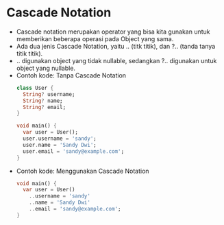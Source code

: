 # Cascade Notation
* Cascade notation merupakan operator yang bisa kita gunakan untuk memberikan beberapa operasi pada Object yang sama.
* Ada dua jenis Cascade Notation, yaitu .. (titk titik), dan ?.. (tanda tanya titik titik).
* .. digunakan object yang tidak nullable, sedangkan ?.. digunakan untuk object yang nullable.
* Contoh kode: Tanpa Cascade Notation
  ```dart
  class User {
    String? username;
    String? name;
    String? email;
  }

  void main() {
    var user = User();
    user.username = 'sandy';
    user.name = 'Sandy Dwi';
    user.email = 'sandy@example.com';
  }
  ```
* Contoh kode: Menggunakan Cascade Notation
  ```dart
  void main() {
    var user = User()
      ..username = 'sandy'
      ..name = 'Sandy Dwi'
      ..email = 'sandy@example.com';
  }
  ```